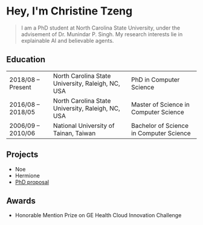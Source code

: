 <html>
<head>
  <title>Christine Tzeng -at- NCSU</title>
</head>

<body>
  <h1> Hey, I'm Christine Tzeng </h1>
  <blockquote>
  <p>I am a PhD student at North Carolina State University, under the advisement of Dr. Munindar P. Singh. My research interests lie in explainable AI and believable agents.</p>
  </blockquote>
  
  <h2> Education </h2>
  <table>
    <tr>
      <td>2018/08 – Present</td>
      <td>North Carolina State University, Raleigh, NC, USA</td>
      <td>PhD in Computer Science</td>
    </tr>
    <tr>
      <td>2016/08 – 2018/05</td>
      <td>North Carolina State University, Raleigh, NC, USA</td>
      <td>Master of Science in Computer Science</td>
    </tr>
    <tr>
      <td>2006/09 – 2010/06</td>
      <td>National University of Tainan, Taiwan</td>
      <td>Bachelor of Science in Computer Science</td>
    </tr>
  </table>
  
  <h2> Projects </h2>
  <ul>
    <li>Noe</li>
    <li>Hermione</li>
    <li><a href="./proposal.html">PhD proposal</a></li>
  </ul>
  
  <h2> Awards </h2>
  <ul>
    <li>Honorable Mention Prize on GE Health Cloud Innovation Challenge</li>
  </ul>
  
</body>

</html>
